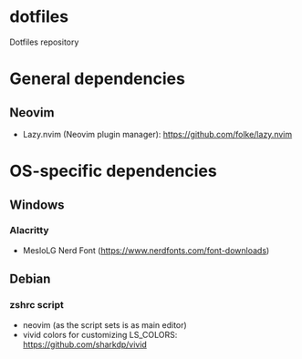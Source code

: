 # dotfiles
Dotfiles repository

# General dependencies

## Neovim
- Lazy.nvim (Neovim plugin manager): https://github.com/folke/lazy.nvim

# OS-specific dependencies

## Windows
### Alacritty
- MesloLG Nerd Font (https://www.nerdfonts.com/font-downloads)

## Debian
### zshrc script
- neovim (as the script sets is as main editor)
- vivid colors for customizing LS_COLORS: https://github.com/sharkdp/vivid

